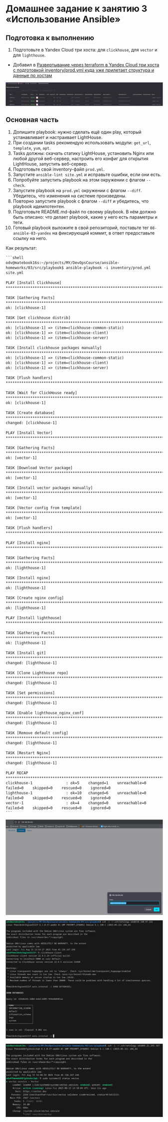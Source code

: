 # Домашнее задание к занятию 3 «Использование Ansible»

## Подготовка к выполнению

1. Подготовьте в Yandex Cloud три хоста: для `clickhouse`, для `vector` и для `lighthouse`.

- Добавил в [Развертывание через terraform в Yandex Cloud три хоста с подготовкой inventory/prod.yml куда уже прилетает структура и данные по хостам](src/tf/) 

![0](img/03-0.png)

## Основная часть

1. Допишите playbook: нужно сделать ещё один play, который устанавливает и настраивает LightHouse.
2. При создании tasks рекомендую использовать модули: `get_url`, `template`, `yum`, `apt`.
3. Tasks должны: скачать статику LightHouse, установить Nginx или любой другой веб-сервер, настроить его конфиг для открытия LightHouse, запустить веб-сервер.
4. Подготовьте свой inventory-файл `prod.yml`.
5. Запустите `ansible-lint site.yml` и исправьте ошибки, если они есть.
6. Попробуйте запустить playbook на этом окружении с флагом `--check`.
7. Запустите playbook на `prod.yml` окружении с флагом `--diff`. Убедитесь, что изменения на системе произведены.
8. Повторно запустите playbook с флагом `--diff` и убедитесь, что playbook идемпотентен.
9. Подготовьте README.md-файл по своему playbook. В нём должно быть описано: что делает playbook, какие у него есть параметры и теги.
10. Готовый playbook выложите в свой репозиторий, поставьте тег `08-ansible-03-yandex` на фиксирующий коммит, в ответ предоставьте ссылку на него.


Как результат:

    ```shell
    odv@matebook16s:~/projects/MY/DevOpsCourse/ansible-homeworks/03/src/playbook$ ansible-playbook -i inventory/prod.yml site.yml

    PLAY [Install Clickhouse] **************************************************************************************************************************************************************************

    TASK [Gathering Facts] *****************************************************************************************************************************************************************************
    ok: [clickhouse-1]

    TASK [Get clickhouse distrib] **********************************************************************************************************************************************************************
    ok: [clickhouse-1] => (item=clickhouse-common-static)
    ok: [clickhouse-1] => (item=clickhouse-client)
    ok: [clickhouse-1] => (item=clickhouse-server)

    TASK [Install clickhouse packages manually] ********************************************************************************************************************************************************
    ok: [clickhouse-1] => (item=clickhouse-common-static)
    ok: [clickhouse-1] => (item=clickhouse-client)
    ok: [clickhouse-1] => (item=clickhouse-server)

    TASK [Flush handlers] ******************************************************************************************************************************************************************************

    TASK [Wait for ClickHouse ready] *******************************************************************************************************************************************************************
    ok: [clickhouse-1]

    TASK [Create database] *****************************************************************************************************************************************************************************
    changed: [clickhouse-1]

    PLAY [Install Vector] ******************************************************************************************************************************************************************************

    TASK [Gathering Facts] *****************************************************************************************************************************************************************************
    ok: [vector-1]

    TASK [Download Vector package] *********************************************************************************************************************************************************************
    ok: [vector-1]

    TASK [Install vector packages manually] ************************************************************************************************************************************************************
    ok: [vector-1]

    TASK [Vector config from template] *****************************************************************************************************************************************************************
    ok: [vector-1]

    TASK [Flush handlers] ******************************************************************************************************************************************************************************

    PLAY [Install nginx] *******************************************************************************************************************************************************************************

    TASK [Gathering Facts] *****************************************************************************************************************************************************************************
    ok: [lighthouse-1]

    TASK [Install nginx] *******************************************************************************************************************************************************************************
    ok: [lighthouse-1]

    TASK [Create nginx config] *************************************************************************************************************************************************************************
    ok: [lighthouse-1]

    PLAY [Install lighthouse] **************************************************************************************************************************************************************************

    TASK [Gathering Facts] *****************************************************************************************************************************************************************************
    ok: [lighthouse-1]

    TASK [Install git] *********************************************************************************************************************************************************************************
    changed: [lighthouse-1]

    TASK [Clone Lighthouse repo] ***********************************************************************************************************************************************************************
    changed: [lighthouse-1]

    TASK [Set permissions] *****************************************************************************************************************************************************************************
    changed: [lighthouse-1]

    TASK [Enable lighthouse_nginx_conf] ****************************************************************************************************************************************************************
    changed: [lighthouse-1]

    TASK [Remove default config] ***********************************************************************************************************************************************************************
    changed: [lighthouse-1]

    TASK [Restart Nginx] *******************************************************************************************************************************************************************************
    changed: [lighthouse-1]

    PLAY RECAP *****************************************************************************************************************************************************************************************
    clickhouse-1               : ok=5    changed=1    unreachable=0    failed=0    skipped=0    rescued=0    ignored=0   
    lighthouse-1               : ok=10   changed=6    unreachable=0    failed=0    skipped=0    rescued=0    ignored=0   
    vector-1                   : ok=4    changed=0    unreachable=0    failed=0    skipped=0    rescued=0    ignored=0
    ```

![1](img/03-1.png)

![2](img/03-2.png)

![3](img/03-3.png)
